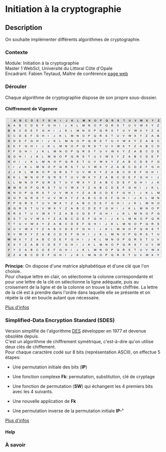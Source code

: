 # Initiation à la cryptographie

## Description

On souhaite implémenter différents algorithmes de cryptographie.

### Contexte

Module: Initiation à la cryptographie  
Master 1 WebScI, Université du Littoral Côte d'Opale  
Encadrant: Fabien Teytaud, Maître de conférence [page web](http://www-lisic.univ-littoral.fr/~teytaud/index.html)  

### Dérouler

Chaque algorithme de cryptographie dispose de son propre sous-dossier.  

#### Chiffrement de Vigenere

![image](img/matrice_vigenere.png "Matrice de Vigenere")

**Principe**: On dispose d'une matrice alphabétique et d'une clé que l'on choisie.  
Pour chaque lettre en clair, on sélectionne la colonne correspondante et pour une lettre de la clé on sélectionne la ligne adéquate, puis au croisement de la ligne et de la colonne on trouve la lettre chiffrée. La lettre de la clé est à prendre dans l'ordre dans laquelle elle se présente et on répète la clé en boucle autant que nécessaire.  

[Plus d\'infos](https://fr.wikipedia.org/wiki/Chiffre_de_Vigen%C3%A8re)  

### Simplified-Data Encryption Standard (SDES)

Version simplifié de l'algorithme [DES](https://fr.wikipedia.org/wiki/Data_Encryption_Standard) développer en 1977 et devenue obsolète depuis.  
C'est un algorithme de chiffrement symétrique, c'est-à-dire qu'on utilise deux clés de chiffement.  
Pour chaque caractère codé sur 8 bits (représentation ASCII), on effectue 5 étapes:

- Une permutation initiale des bits (**IP**)

- Une fonction complexe **Fk**: permutation, substitution, clé de cryptage

- Une fonction de permutation (**SW**) qui échangent les 4 premiers bits avec les 4 suivants.

- Une nouvelle application de **Fk**

- Une permutation inverse de la permutation initiale **IP-¹**

[Plus d\'infos](https://www.geeksforgeeks.org/simplified-data-encryption-standard-key-generation/)

#### Help

### À savoir
